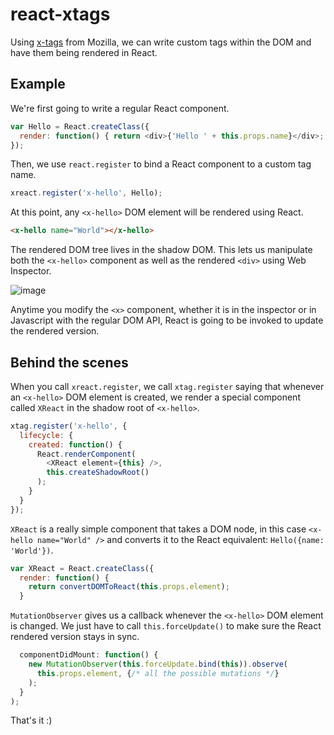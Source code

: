 react-xtags
===========

Using [x-tags](http://www.x-tags.org/) from Mozilla, we can write custom tags within the DOM and have them being rendered in React.


Example
-------

We're first going to write a regular React component.

```javascript
var Hello = React.createClass({
  render: function() { return <div>{'Hello ' + this.props.name}</div>; }
});
```

Then, we use `react.register` to bind a React component to a custom tag name.

```javascript
xreact.register('x-hello', Hello);
```

At this point, any `<x-hello>` DOM element will be rendered using React.

```html
<x-hello name="World"></x-hello>
```

The rendered DOM tree lives in the shadow DOM. This lets us manipulate both the `<x-hello>` component as well as the rendered `<div>` using Web Inspector.

![image](https://f.cloud.github.com/assets/197597/658657/b58f239c-d5ff-11e2-887e-88f845938805.png)

Anytime you modify the `<x>` component, whether it is in the inspector or in Javascript with the regular DOM API, React is going to be invoked to update the rendered version.


Behind the scenes
-----------------

When you call `xreact.register`, we call `xtag.register` saying that whenever an `<x-hello>` DOM element is created, we render a special component called `XReact` in the shadow root of `<x-hello>`.

```javascript
xtag.register('x-hello', {
  lifecycle: {
    created: function() {
      React.renderComponent(
        <XReact element={this} />,
        this.createShadowRoot()
      );
    }
  }
});  
```

`XReact` is a really simple component that takes a DOM node, in this case `<x-hello name="World" />` and converts it to the React equivalent: `Hello({name: 'World'})`.

```javascript
var XReact = React.createClass({
  render: function() {
    return convertDOMToReact(this.props.element);
  }
```

`MutationObserver` gives us a callback whenever the `<x-hello>` DOM element is changed. We just have to call `this.forceUpdate()` to make sure the React rendered version stays in sync.

```javascript
  componentDidMount: function() {
    new MutationObserver(this.forceUpdate.bind(this)).observe(
      this.props.element, {/* all the possible mutations */}
    );
  }
);
```

That's it :)
